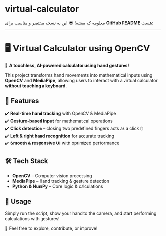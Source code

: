 # virtual-calculator

معلومه که میشه! 😎 این یه نسخه مختصر و مناسب برای **GitHub README** هست:  

---

# 🖥️ Virtual Calculator using OpenCV  

🚀 **A touchless, AI-powered calculator using hand gestures!**  

This project transforms hand movements into mathematical inputs using **OpenCV** and **MediaPipe**, allowing users to interact with a virtual calculator **without touching a keyboard**.  

## 🔹 Features  
✔️ **Real-time hand tracking** with OpenCV & MediaPipe  
✔️ **Gesture-based input** for mathematical operations  
✔️ **Click detection** – closing two predefined fingers acts as a click 🖱️  
✔️ **Left & right hand recognition** for accurate tracking  
✔️ **Smooth & responsive UI** with optimized performance  

## 🛠️ Tech Stack  
- **OpenCV** – Computer vision processing  
- **MediaPipe** – Hand tracking & gesture detection  
- **Python & NumPy** – Core logic & calculations  

## 📌 Usage  
Simply run the script, show your hand to the camera, and start performing calculations with gestures!  

👀 Feel free to explore, contribute, or improve!  

